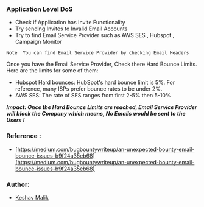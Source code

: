 ### Application Level DoS

- Check if Application has Invite Functionality
- Try sending Invites to Invalid Email Accounts
- Try to find Email Service Provider such as AWS SES , Hubspot , Campaign Monitor

`Note  You can find Email Service Provider by checking Email Headers`

Once you have the Email Service Provider, Check there Hard Bounce Limits. Here are the limits for some of them:

- Hubspot Hard bounces: HubSpot's hard bounce limit is 5%. For reference, many ISPs prefer bounce rates to be under 2%.
- AWS SES: The rate of SES ranges from first 2-5% then 5-10%

***Impact: Once the Hard Bounce Limits are reached, Email Service Provider will block the Company which means, No Emails would be sent to the Users !***


### Reference : 
* [https://medium.com/bugbountywriteup/an-unexpected-bounty-email-bounce-issues-b9f24a35eb68](https://medium.com/bugbountywriteup/an-unexpected-bounty-email-bounce-issues-b9f24a35eb68)

### Author: 
* [Keshav Malik](twitter.com/g0t_rOoT)
